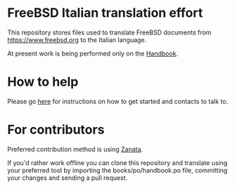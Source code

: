 # FreeBSD Italian translation effort

This repository stores files used to translate FreeBSD documents from https://www.freebsd.org to the Italian language.

At present work is being performed only on the [Handbook](https://www.freebsd.org/doc/en_US.ISO8859-1/books/handbook/).

# How to help

Please go [here](https://wiki.freebsd.org/ItalianDocumentationProject) for instructions on how to get started and contacts to talk to.

# For contributors

Preferred contribution method is using [Zanata](https://translate.zanata.org/).

If you'd rather work offline you can clone this repository and translate using your preferred tool by importing the books/po/handbook.po file, committing your changes and sending a pull request.
